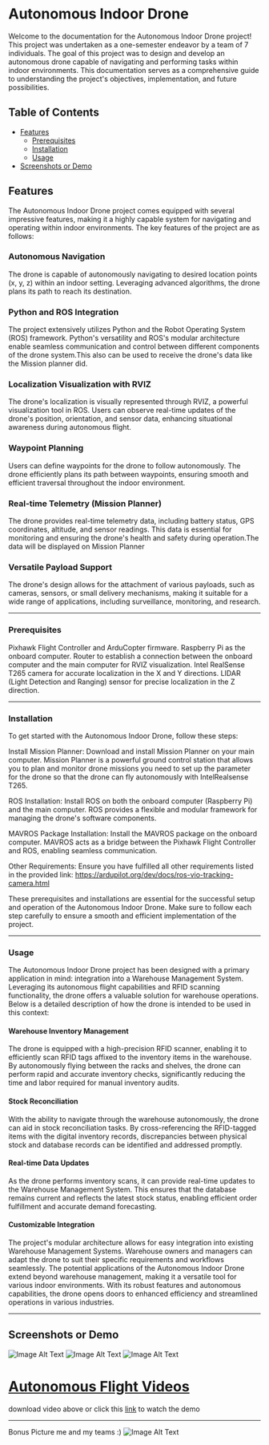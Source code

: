 # Autonomous Indoor Drone 
Welcome to the documentation for the Autonomous Indoor Drone project! This project was undertaken as a one-semester endeavor by a team of 7 individuals. The goal of this project was to design and develop an autonomous drone capable of navigating and performing tasks within indoor environments. This documentation serves as a comprehensive guide to understanding the project's objectives, implementation, and future possibilities.

## Table of Contents

- [Features](#features)
  - [Prerequisites](#prerequisites)
  - [Installation](#installation)
  - [Usage](#usage)
- [Screenshots or Demo](#screenshots-or-demo)

## Features
The Autonomous Indoor Drone project comes equipped with several impressive features, making it a highly capable system for navigating and operating within indoor environments. The key features of the project are as follows:

### Autonomous Navigation 
The drone is capable of autonomously navigating to desired location points (x, y, z) within an indoor setting. Leveraging advanced algorithms, the drone plans its path to reach its destination.

### Python and ROS Integration
The project extensively utilizes Python and the Robot Operating System (ROS) framework. Python's versatility and ROS's modular architecture enable seamless communication and control between different components of the drone system.This also can be used to receive the drone's data like the Mission planner did.

### Localization Visualization with RVIZ
The drone's localization is visually represented through RVIZ, a powerful visualization tool in ROS. Users can observe real-time updates of the drone's position, orientation, and sensor data, enhancing situational awareness during autonomous flight.

### Waypoint Planning
Users can define waypoints for the drone to follow autonomously. The drone efficiently plans its path between waypoints, ensuring smooth and efficient traversal throughout the indoor environment.

### Real-time Telemetry (Mission Planner)
The drone provides real-time telemetry data, including battery status, GPS coordinates, altitude, and sensor readings. This data is essential for monitoring and ensuring the drone's health and safety during operation.The data will be displayed on Mission Planner

### Versatile Payload Support
The drone's design allows for the attachment of various payloads, such as cameras, sensors, or small delivery mechanisms, making it suitable for a wide range of applications, including surveillance, monitoring, and research.

---

### Prerequisites
Pixhawk Flight Controller and ArduCopter firmware.
Raspberry Pi as the onboard computer.
Router to establish a connection between the onboard computer and the main computer for RVIZ visualization.
Intel RealSense T265 camera for accurate localization in the X and Y directions.
LIDAR (Light Detection and Ranging) sensor for precise localization in the Z direction.

---

### Installation
To get started with the Autonomous Indoor Drone, follow these steps:

Install Mission Planner:
Download and install Mission Planner on your main computer. Mission Planner is a powerful ground control station that allows you to plan and monitor drone missions you need to set up the parameter for the drone so that the drone can fly autonomously with IntelRealsense T265.

ROS Installation:
Install ROS on both the onboard computer (Raspberry Pi) and the main computer. ROS provides a flexible and modular framework for managing the drone's software components.

MAVROS Package Installation:
Install the MAVROS package on the onboard computer. MAVROS acts as a bridge between the Pixhawk Flight Controller and ROS, enabling seamless communication.

Other Requirements:
Ensure you have fulfilled all other requirements listed in the provided link: https://ardupilot.org/dev/docs/ros-vio-tracking-camera.html

These prerequisites and installations are essential for the successful setup and operation of the Autonomous Indoor Drone. Make sure to follow each step carefully to ensure a smooth and efficient implementation of the project.

---

### Usage
The Autonomous Indoor Drone project has been designed with a primary application in mind: integration into a Warehouse Management System. Leveraging its autonomous flight capabilities and RFID scanning functionality, the drone offers a valuable solution for warehouse operations. Below is a detailed description of how the drone is intended to be used in this context:

#### Warehouse Inventory Management
The drone is equipped with a high-precision RFID scanner, enabling it to efficiently scan RFID tags affixed to the inventory items in the warehouse. By autonomously flying between the racks and shelves, the drone can perform rapid and accurate inventory checks, significantly reducing the time and labor required for manual inventory audits.

#### Stock Reconciliation
With the ability to navigate through the warehouse autonomously, the drone can aid in stock reconciliation tasks. By cross-referencing the RFID-tagged items with the digital inventory records, discrepancies between physical stock and database records can be identified and addressed promptly.

#### Real-time Data Updates
As the drone performs inventory scans, it can provide real-time updates to the Warehouse Management System. This ensures that the database remains current and reflects the latest stock status, enabling efficient order fulfillment and accurate demand forecasting.

#### Customizable Integration
The project's modular architecture allows for easy integration into existing Warehouse Management Systems. Warehouse owners and managers can adapt the drone to suit their specific requirements and workflows seamlessly. The potential applications of the Autonomous Indoor Drone extend beyond warehouse management, making it a versatile tool for various indoor environments. With its robust features and autonomous capabilities, the drone opens doors to enhanced efficiency and streamlined operations in various industries.

---

## Screenshots or Demo
![Image Alt Text](Images/drone_1.jpeg)
![Image Alt Text](Images/drone_2.jpeg)
![Image Alt Text](Images/drone_3.jpeg)


# [Autonomous Flight Videos](Videos/flight.mp4)
download video above or click this [link](https://drive.google.com/file/d/1MUC3RdU8LyRAdF6tT9toL_0QEH2vPZCu/view?usp=drive_link) to watch the demo


---
Bonus Picture me and my teams :)
![Image Alt Text](Images/Teams.jpg)



